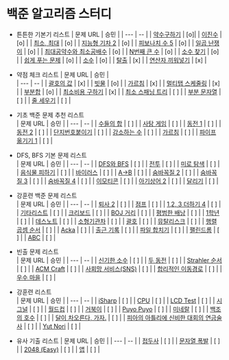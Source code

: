 # 백준 알고리즘 스터디

- 튼튼한 기본기 리스트
  | 문제 URL | 승민 |
  | --- | -- |
  | [약수구하기](https://www.acmicpc.net/problem/2501) | [o]|
  | [이진수](https://www.acmicpc.net/problem/3460) | [o] |
  | [최소, 최대](https://www.acmicpc.net/problem/10818) | [o] |
  | [지능형 기차 2](https://www.acmicpc.net/problem/2460) | [o] |
  | [피보나치 수 5](https://www.acmicpc.net/problem/10870) | [o] |
  | [일곱 난쟁이](https://www.acmicpc.net/problem/2309) | [o] |
  | [최대공약수와 최소공배수](https://www.acmicpc.net/problem/2609) | [o] |
  | [N번째 큰 수](https://www.acmicpc.net/problem/2693) | [o] |
  | [소수 찾기](https://www.acmicpc.net/problem/1978) | [o] |
  | [쉽게 푸는 문제](https://www.acmicpc.net/problem/1292) | [o] |
  | [소수](https://www.acmicpc.net/problem/2581) | [o] |
  | [탈출](https://www.acmicpc.net/problem/3055) | [x] |
  | [연산자 끼워넣기](https://www.acmicpc.net/problem/14888) | [x] |

- 약점 체크 리스트
  | 문제 URL | 승민 |  
  | --- | -- |
  | [괄호의 값](https://www.acmicpc.net/problem/2504) | [x] |
  | [빗물](https://www.acmicpc.net/problem/14719) | [o] |
  | [가르침](https://www.acmicpc.net/problem/1062) | [x] |
  | [멀티탭 스케줄링](https://www.acmicpc.net/problem/1700) | [x] |
  | [부분합](https://www.acmicpc.net/problem/1806) | [o] |
  | [최소비용 구하기](https://www.acmicpc.net/problem/1916) | [x] |
  | [최소 스패닝 트리](https://www.acmicpc.net/problem/1197) | [ ] |
  | [부분 문자열](https://www.acmicpc.net/problem/16916) | [ ] |
  | [줄 세우기](https://www.acmicpc.net/problem/2252) | [ ] |

- 기초 백준 문제 추천 리스트  
  | 문제 URL | 승민 |
  | --- | -- |
  | [수들의 합](https://www.acmicpc.net/problem/1789) | [ ] |
  | [사탕 게임](https://www.acmicpc.net/problem/3085) | [ ] |
  | [동전 1](https://www.acmicpc.net/problem/2293) | [ ] |
  | [동전 2](https://www.acmicpc.net/problem/2294) | [ ] |
  | [단지번호붙이기](https://www.acmicpc.net/problem/2667) | [ ] |
  | [감소하는 수](https://www.acmicpc.net/problem/1038) | [ ] |
  | [가르침](https://www.acmicpc.net/problem/1062) | [ ] |
  | [파이프 옮기기 1](https://www.acmicpc.net/problem/17070) | [ ] |

- DFS, BFS 기본 문제 리스트  
  | 문제 URL | 승민 |
  | --- | -- |
  | [DFS와 BFS](https://www.acmicpc.net/problem/1260) | [ ] |
  | [전투](https://www.acmicpc.net/problem/1303) | [ ] |
  | [미로 탐색](https://www.acmicpc.net/problem/2178) | [ ] |
  | [음식물 피하기](https://www.acmicpc.net/problem/1743) | [ ] |
  | [바이러스](https://www.acmicpc.net/problem/2606) | [ ] |
  | [A->B](https://www.acmicpc.net/problem/16953) | [ ] |
  | [숨바꼭질 2](https://www.acmicpc.net/problem/12851) | [ ] |
  | [숨바꼭질 3](https://www.acmicpc.net/problem/13549) | [ ] |
  | [숨바꼭질 4](https://www.acmicpc.net/problem/13913) | [ ] |
  | [이모티콘](https://www.acmicpc.net/problem/14226) | [ ] |
  | [아기상어 2](https://www.acmicpc.net/problem/17086) | [ ] |
  | [달리기](https://www.acmicpc.net/problem/16930) | [ ] |

- 강훈련 백준 문제 리스트  
  | 문제 URL | 승민 |
  | --- | -- |
  | [퇴사 2](https://www.acmicpc.net/problem/15486) | [ ] |
  | [점프](https://www.acmicpc.net/problem/1890) | [ ] |
  | [1,2, 3 더하기 4](https://www.acmicpc.net/problem/15989) | [ ] |
  | [기타리스트](https://www.acmicpc.net/problem/1495) | [ ] |
  | [크리보드](https://www.acmicpc.net/problem/11058) | [ ] |
  | [BOJ 거리](https://www.acmicpc.net/problem/12026) | [ ] |
  | [평범한 배낭](https://www.acmicpc.net/problem/12865) | [ ] |
  | [1학년](https://www.acmicpc.net/problem/5557) | [ ] |
  | [데스노트](https://www.acmicpc.net/problem/2281) | [ ] |
  | [소형기관차](https://www.acmicpc.net/problem/2616) | [ ] |
  | [괄호](https://www.acmicpc.net/problem/10422) | [ ] |
  | [뮤탈리스크](https://www.acmicpc.net/problem/12869) | [ ] |
  | [행렬 곱셈 순서](https://www.acmicpc.net/problem/11049) | [ ] |
  | [Acka](https://www.acmicpc.net/problem/12996) | [ ] |
  | [출근 기록](https://www.acmicpc.net/problem/14238) | [ ] |
  | [파일 합치기](https://www.acmicpc.net/problem/11066) | [ ] |
  | [팰린드롬](https://www.acmicpc.net/problem/10942) | [ ] |
  | [ABC](https://www.acmicpc.net/problem/12969) | [ ] |

- 빈출 문제 리스트  
  | 문제 URL | 승민 |
  | --- | -- |
  | [신기한 소수](https://www.acmicpc.net/problem/2023) | [ ] |
  | [두 동전](https://www.acmicpc.net/problem/16197) | [ ] |
  | [Strahler 순서](https://www.acmicpc.net/problem/9470) | [ ] |
  | [ACM Craft](https://www.acmicpc.net/problem/1005) | [ ] |
  | [사회망 서비스(SNS)](https://www.acmicpc.net/problem/2533) | [ ] |
  | [합리적인 이동경로](https://www.acmicpc.net/problem/2176) | [ ] |
  | [우수 마을](https://www.acmicpc.net/problem/1949) | [ ] |

- 강훈련 리스트  
  | 문제 URL | 승민 |
  | --- | -- |
  | [iSharp](https://www.acmicpc.net/problem/3568) | [ ] |
  | [CPU](https://www.acmicpc.net/problem/16506) | [ ] |
  | [LCD Test](https://www.acmicpc.net/problem/2290) | [ ] |
  | [시그널](https://www.acmicpc.net/problem/16113) | [ ] |
  | [월드컵](https://www.acmicpc.net/problem/6987) | [ ] |
  | [거북이](https://www.acmicpc.net/problem/8911) | [ ] |
  | [Puyo Puyo](https://www.acmicpc.net/problem/11559) | [ ] |
  | [미네랄](https://www.acmicpc.net/problem/2933) | [ ] |
  | [백조의 호수](https://www.acmicpc.net/problem/3197) | [ ] |
  | [달이 차오른다, 가자.](https://www.acmicpc.net/problem/1194) | [ ] |
  | [피아의 아틀리에 신비한 대회의 연금술사](https://www.acmicpc.net/problem/15898) | [ ] |
  | [Yut Nori](https://www.acmicpc.net/problem/15778) | [ ] |

- 유사 기출 리스트
  | 문제 URL | 승민 |
  | --- | -- |
  | [접두사](https://www.acmicpc.net/problem/1141) | [ ] |
  | [문자열 폭발](https://www.acmicpc.net/problem/9935) | [ ] |
  | [2048 (Easy)](https://www.acmicpc.net/problem/12100) | [ ] |
  | [앱](https://www.acmicpc.net/problem/7579) | [ ] |
